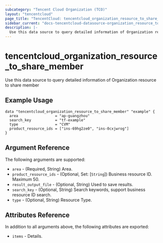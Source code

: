 ```yaml
---
subcategory: "Tencent Cloud Organization (TCO)"
layout: "tencentcloud"
page_title: "TencentCloud: tencentcloud_organization_resource_to_share_member"
sidebar_current: "docs-tencentcloud-datasource-organization_resource_to_share_member"
description: |-
  Use this data source to query detailed information of Organization resource to share member
---
```


# tencentcloud_organization_resource_to_share_member

Use this data source to query detailed information of Organization resource to share member

## Example Usage

```hcl
data "tencentcloud_organization_resource_to_share_member" "example" {
  area                 = "ap-guangzhou"
  search_key           = "tf-example"
  type                 = "CVM"
  product_resource_ids = ["ins-69hg2ze0", "ins-0cxjwrog"]
}
```

## Argument Reference

The following arguments are supported:

* `area` - (Required, String) Area.
* `product_resource_ids` - (Optional, Set: [`String`]) Business resource ID. Maximum 50.
* `result_output_file` - (Optional, String) Used to save results.
* `search_key` - (Optional, String) Search keywords, support business resource ID search.
* `type` - (Optional, String) Resource Type.

## Attributes Reference

In addition to all arguments above, the following attributes are exported:

* `items` - Details.



